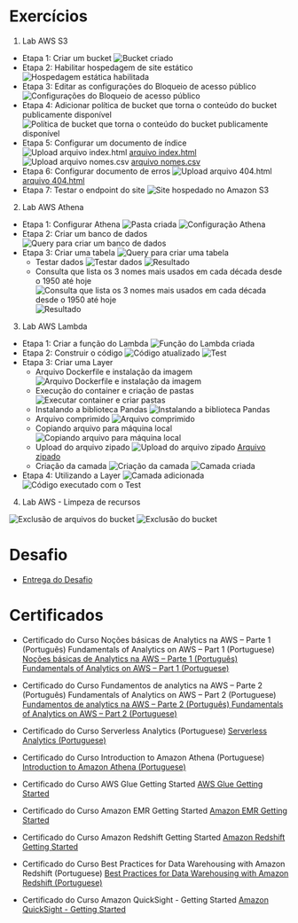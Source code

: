# Exercícios


1. Lab AWS S3

- Etapa 1: Criar um bucket
    ![Bucket criado](./evidencias/01%20-%20S3/Screenshot_525.png)
- Etapa 2: Habilitar hospedagem de site estático
    ![Hospedagem estática habilitada](./evidencias/01%20-%20S3/Screenshot_527.png)
- Etapa 3: Editar as configurações do Bloqueio de acesso público
    ![Configurações do Bloqueio de acesso público](./evidencias/01%20-%20S3/Screenshot_683.png)
- Etapa 4: Adicionar política de bucket que torna o conteúdo do bucket publicamente disponível
    ![Política de bucket que torna o conteúdo do bucket publicamente disponível](./evidencias/01%20-%20S3/Screenshot_529.png)
- Etapa 5: Configurar um documento de índice
    ![Upload arquivo index.html](./evidencias/01%20-%20S3/Screenshot_531.png)
    [arquivo index.html](./exercicios/Arquivos%20no%20bucket/index.html)
    ![Upload arquivo nomes.csv](./evidencias/01%20-%20S3/Screenshot_534.png)
    [arquivo nomes.csv](./exercicios/Arquivos%20no%20bucket/dados/nomes.csv)
- Etapa 6: Configurar documento de erros
    ![Upload arquivo 404.html](./evidencias/01%20-%20S3/Screenshot_536.png)
    [arquivo 404.html](./exercicios/Arquivos%20no%20bucket/404.html)
- Etapa 7: Testar o endpoint do site
    ![Site hospedado no Amazon S3](./evidencias/01%20-%20S3/Screenshot_540.png)


2. Lab AWS Athena

- Etapa 1: Configurar Athena
    ![Pasta criada](./evidencias/02%20-%20Athena/Screenshot_542.png)
    ![Configuração Athena](./evidencias/02%20-%20Athena/Screenshot_683.png)
- Etapa 2: Criar um banco de dados
    ![Query para criar um banco de dados](./evidencias/02%20-%20Athena/Screenshot_544.png)
- Etapa 3: Criar uma tabela
    ![Query para criar uma tabela](./evidencias/02%20-%20Athena/Screenshot_548.png)
    - Testar dados
        ![Testar dados](./evidencias/02%20-%20Athena/Screenshot_550.png)
        ![Resultado](./evidencias/02%20-%20Athena//Screenshot_552.png)
    - Consulta que lista os 3 nomes mais usados em cada década desde o 1950 até hoje
        ![Consulta que lista os 3 nomes mais usados em cada década desde o 1950 até hoje](./evidencias/02%20-%20Athena/Screenshot_558.png)
        ![Resultado](./evidencias/02%20-%20Athena/Screenshot_556.png)


3. Lab AWS Lambda

- Etapa 1: Criar a função do Lambda
    ![Função do Lambda criada](./evidencias/03%20-%20Lambda/Screenshot_560.png)
- Etapa 2: Construir o código
    ![Código atualizado](./evidencias/03%20-%20Lambda/Screenshot_561.png)
    ![Test](./evidencias/03%20-%20Lambda/Screenshot_563.png)
- Etapa 3: Criar uma Layer
    - Arquivo Dockerfile e instalação da imagem
        ![Arquivo Dockerfile e instalação da imagem](./evidencias/03%20-%20Lambda/Screenshot_584.png)
    - Execução do container e criação de pastas
        ![Executar container e criar pastas](./evidencias/03%20-%20Lambda/Screenshot_585.png)
    - Instalando a biblioteca Pandas
        ![Instalando a biblioteca Pandas](./evidencias/03%20-%20Lambda/Screenshot_586.png)
    - Arquivo comprimido
        ![Arquivo comprimido](./evidencias/03%20-%20Lambda/Screenshot_587.png)
    - Copiando arquivo para máquina local
        ![Copiando arquivo para máquina local](./evidencias/03%20-%20Lambda/Screenshot_589.png)
    - Upload do arquivo zipado
        ![Upload do arquivo zipado](./evidencias/03%20-%20Lambda/Screenshot_599.png)
    [Arquivo zipado](./exercicios/Arquivos%20no%20bucket/libs/minha-camada-pandas.zip)
    - Criação da camada
        ![Criação da camada](./evidencias/03%20-%20Lambda/Screenshot_578.png)
        ![Camada criada](./evidencias/03%20-%20Lambda/Screenshot_579.png)
- Etapa 4: Utilizando a Layer
    ![Camada adicionada](./evidencias/03%20-%20Lambda/Screenshot_591.png)
    ![Código executado com o Test](./evidencias/03%20-%20Lambda/Screenshot_597.png)


4. Lab AWS - Limpeza de recursos

![Exclusão de arquivos do bucket](./evidencias/04%20-%20Lab%20AWS%20-%20Limpeza%20de%20recursos/Screenshot_683.png)
![Exclusão do bucket](.//evidencias/04%20-%20Lab%20AWS%20-%20Limpeza%20de%20recursos/Screenshot_684.png)


# Desafio


- [Entrega do Desafio](../Sprint%206/Desafio/README.md)


# Certificados


- Certificado do Curso Noções básicas de Analytics na AWS – Parte 1 (Português)  Fundamentals of Analytics on AWS – Part 1 (Portuguese)
[Noções básicas de Analytics na AWS – Parte 1 (Português)  Fundamentals of Analytics on AWS – Part 1 (Portuguese)](../Sprint%206/certificados/Noções%20básicas%20de%20Analytics%20na%20AWS%20–%20Parte%201%20(Português)%20%20Fundamentals%20of%20Analytics%20on%20AWS%20–%20Part%201%20(Portuguese).pdf)

- Certificado do Curso Fundamentos de analytics na AWS – Parte 2 (Português)  Fundamentals of Analytics on AWS – Part 2 (Portuguese)
[Fundamentos de analytics na AWS – Parte 2 (Português)  Fundamentals of Analytics on AWS – Part 2 (Portuguese)](../Sprint%206/certificados/Fundamentos%20de%20analytics%20na%20AWS%20–%20Parte%202%20(Português)%20%20Fundamentals%20of%20Analytics%20on%20AWS%20–%20Part%202%20(Portuguese).pdf)

- Certificado do Curso Serverless Analytics (Portuguese)
[Serverless Analytics (Portuguese)](../Sprint%206/certificados/Serverless%20Analytics%20(Portuguese).pdf)

- Certificado do Curso Introduction to Amazon Athena (Portuguese)
[Introduction to Amazon Athena (Portuguese)](../Sprint%206/certificados/Introduction%20to%20Amazon%20Athena%20(Portuguese).pdf)

- Certificado do Curso AWS Glue Getting Started
[AWS Glue Getting Started](../Sprint%206/certificados/AWS%20Glue%20Getting%20Started.pdf)

- Certificado do Curso Amazon EMR Getting Started
[Amazon EMR Getting Started](../Sprint%206/certificados//Amazon%20EMR%20Getting%20Started.pdf)

- Certificado do Curso Amazon Redshift Getting Started
[Amazon Redshift Getting Started](../Sprint%206/certificados/Amazon%20Redshift%20Getting%20Started.pdf)

- Certificado do Curso Best Practices for Data Warehousing with Amazon Redshift (Portuguese)
[Best Practices for Data Warehousing with Amazon Redshift (Portuguese)](../Sprint%206/certificados/Best%20Practices%20for%20Data%20Warehousing%20with%20Amazon%20Redshift%20(Portuguese).pdf)

- Certificado do Curso Amazon QuickSight - Getting Started
[Amazon QuickSight - Getting Started](../Sprint%206/certificados/Amazon%20QuickSight%20-%20Getting%20Started.pdf)
